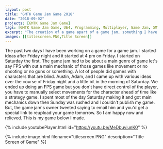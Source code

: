 ```yaml
---
layout: post
title: "GMTK Game Jam Game 2018"
date: "2018-09-02"
projects: [GMTK Game Jam Game]
tags: [GMTK Game Jam Game, UE4, Programming, Multiplayer, Game Jam, GMTK, Replication, Design, HUD, 3D Modeling, Blender, Gimp, Scoring]
excerpt: "The creation of a game apart of a game jam, something I have never done before"
images: [[titlescreen.PNG,Title Screen]]
---
```


The past two days I have been working on a game for a game jam. I started ideas after Friday night and it started at 4 pm on Friday. I started on Saturday the first. The game jam had to be about a main genre of game let's say FPS with out a main mechanic of those games like movement or no shooting or no guns or something. A lot of people did games with characters that are blind. Austin, Adam, and I came up with various ideas over the course of Friday night and a little bit in the morning of Saturday. We ended up doing an FPS game but you don't have direct control of the player, you have to manually select movements for the character ahead of time like a strategy game. I spent most of the day Saturday making it and got main mechanics down then Sunday was rushed and I couldn't publish my game. But, the game jam's owner tweeted saying to email him and you'd get a special link to reupload your game tomorrow. So I am happy now and relieved. This is my game below I made.

{% include youtubePlayer.html id="https://youtu.be/MeDbuviunK0" %}

{% include image.html filename="titlescreen.PNG" description="Title Screen of Game" %}